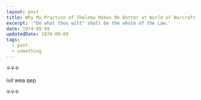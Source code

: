 ```yaml
---
layout: post
title: Why My Practice of Thelema Makes Me Better at World of Warcraft
excerpt: '"Do what thou wilt" shall be the whole of the Law.'
date: 1974-09-09
updatedDate: 1974-09-09
tags:
  - post
  - something
---
```


⛧⛧⛧

ivil wea qep

⛧⛧⛧
